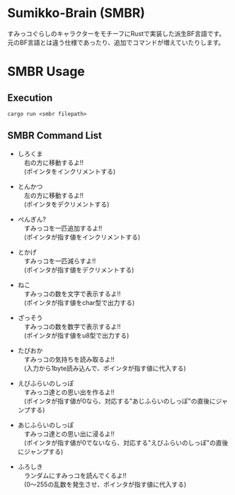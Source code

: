 # Sumikko-Brain (SMBR)
すみっコぐらしのキャラクターをモチーフにRustで実装した派生BF言語です。 <br>
元のBF言語とは違う仕様であったり、追加でコマンドが増えていたりします。

# SMBR Usage

## Execution

    cargo run <smbr filepath>

## SMBR Command List

- しろくま <br>
　右の方に移動するよ!! <br>
　(ポインタをインクリメントする)

- とんかつ <br>
　左の方に移動するよ!! <br>
　(ポインタをデクリメントする)

- ぺんぎん? <br>
　すみっコを一匹追加するよ!! <br>
　(ポインタが指す値をインクリメントする)

- とかげ <br>
　すみっコを一匹減らすよ!! <br>
　(ポインタが指す値をデクリメントする)

- ねこ <br>
　すみっコの数を文字で表示するよ!! <br>
　(ポインタが指す値をchar型で出力する)

- ざっそう <br>
　すみっコの数を数字で表示するよ!! <br>
　(ポインタが指す値をu8型で出力する)

- たぴおか <br>
　すみっコの気持ちを読み取るよ!! <br>
　(入力から1byte読み込んで、ポインタが指す値に代入する)

- えびふらいのしっぽ <br>
　すみっコ達との思い出を作るよ!! <br>
　(ポインタが指す値が0なら、対応する"あじふらいのしっぽ"の直後にジャンプする)

- あじふらいのしっぽ <br>
　すみっコ達との思い出に浸るよ!! <br>
　(ポインタが指す値が0でないなら、対応する"えびふらいのしっぽ"の直後にジャンプする)

- ふろしき <br>
　ランダムにすみっコを読んでくるよ!! <br>
　(0〜255の乱数を発生させ、ポインタが指す値に代入する)